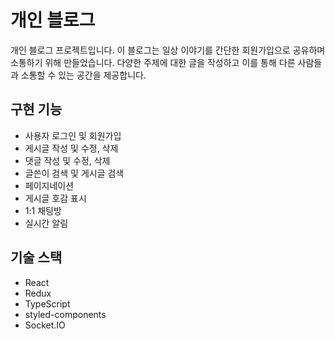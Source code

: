 # 개인 블로그

개인 블로그 프로젝트입니다. 
이 블로그는 일상 이야기를 간단한 회원가입으로 공유하며 소통하기 위해 만들었습니다. 
다양한 주제에 대한 글을 작성하고 이를 통해 다른 사람들과 소통할 수 있는 공간을 제공합니다.

## 구현 기능

- 사용자 로그인 및 회원가입
- 게시글 작성 및 수정, 삭제
- 댓글 작성 및 수정, 삭제
- 글쓴이 검색 및 게시글 검색
- 페이지네이션
- 게시글 호감 표시
- 1:1 채팅방
- 실시간 알림

## 기술 스택

- React
- Redux
- TypeScript
- styled-components
- Socket.IO 
